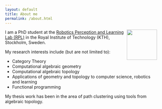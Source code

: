 ```yaml
---
layout: default
title: About me
permalink: /about.html
---
```


<img src="{{ site.baseurl }}{% link img/photo.jpg %}" align="right" width="100px">

I am a PhD student at the [Robotics Perception and Learning Lab (RPL)](www.kth.se/rpl) in the Royal Institute of Technology (KTH), Stockholm, Sweden.

My research interests include (but are not limited to):

- Category Theory
- Computational algebraic geometry
- Computational algebraic topology
- Applications of geometry and topology to computer science, robotics and learning
- Functional programming

My thesis work has been in the area of path clustering using tools from algebraic topology.
